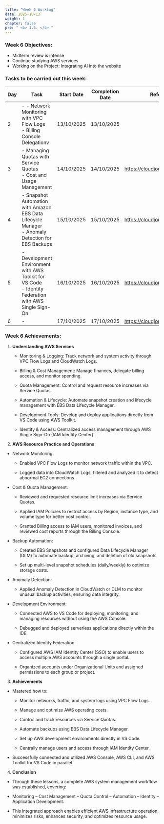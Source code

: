 ```yaml
---
title: "Week 6 Worklog"
date: 2025-10-13
weight: 1
chapter: false
pre: " <b> 1.6. </b> "
---
```




### Week 6 Objectives:

* Midterm review is intense
* Continue studying AWS services
* Working on the Project: Integrating AI into the website

### Tasks to be carried out this week:
| Day | Task                                                                                                                                                                                                   | Start Date | Completion Date | Reference Material                        |
| --- | ------------------------------------------------------------------------------------------------------------------------------------------------------------------------------------------------------ | ---------- | --------------- | ----------------------------------------- |
| 2   | - - Network Monitoring with VPC Flow Logs <br> - Billing Console Delegationv                               | 13/10/2025 | 13/10/2025      |
| 3   | - Managing Quotas with Service Quotas <br>  - Cost and Usage Management        | 14/10/2025 | 14/10/2025      | <https://cloudjourney.awsstudygroup.com/> |
| 4   | - Snapshot Automation with Amazon EBS Data Lifecycle Manager <br> - Anomaly Detection for EBS Backups | 15/10/2025 | 15/10/2025      | <https://cloudjourney.awsstudygroup.com/> |
| 5   | - Development Environment with AWS Toolkit for VS Code <br> - Identity Federation with AWS Single Sign-On   | 16/10/2025 | 16/10/2025      | <https://cloudjourney.awsstudygroup.com/> |
| 6   | -                                                                             | 17/10/2025 | 17/10/2025      | <https://cloudjourney.awsstudygroup.com/> |


### Week 6 Achievements:

1. **Understanding AWS Services**

   * Monitoring & Logging: Track network and system activity through VPC Flow Logs and CloudWatch Logs.

   * Billing & Cost Management: Manage finances, delegate billing access, and monitor spending.

   * Quota Management: Control and request resource increases via Service Quotas.

   * Automation & Lifecycle: Automate snapshot creation and lifecycle management with EBS Data Lifecycle Manager.

   * Development Tools: Develop and deploy applications directly from VS Code using AWS Toolkit.

   * Identity & Access: Centralized access management through AWS Single Sign-On (IAM Identity Center).

2. **AWS Resource Practice and Operations**

* Network Monitoring:

  * Enabled VPC Flow Logs to monitor network traffic within the VPC.

  * Logged data into CloudWatch Logs, filtered and analyzed it to detect abnormal EC2 connections.

* Cost & Quota Management:

  * Reviewed and requested resource limit increases via Service Quotas.

  * Applied IAM Policies to restrict access by Region, instance type, and volume type for better cost control.

  * Granted Billing access to IAM users, monitored invoices, and reviewed cost reports through the Billing Console.

* Backup Automation:

  * Created EBS Snapshots and configured Data Lifecycle Manager (DLM) to automate backup, archiving, and deletion of old snapshots.

  * Set up multi-level snapshot schedules (daily/weekly) to optimize storage costs.

* Anomaly Detection:

  * Applied Anomaly Detection in CloudWatch or DLM to monitor unusual backup activities, ensuring data integrity.

* Development Environment:

  * Connected AWS to VS Code for deploying, monitoring, and managing resources without using the AWS Console.

  * Debugged and deployed serverless applications directly within the IDE.

* Centralized Identity Federation:

  * Configured AWS IAM Identity Center (SSO) to enable users to access multiple AWS accounts through a single portal.

  * Organized accounts under Organizational Units and assigned permissions to each group or project.

3. **Achievements**

* Mastered how to:

  * Monitor networks, traffic, and system logs using VPC Flow Logs.

  * Manage and optimize AWS operating costs.

  * Control and track resources via Service Quotas.

  * Automate backups using EBS Data Lifecycle Manager.

  * Set up AWS development environments directly in VS Code.

  * Centrally manage users and access through IAM Identity Center.

* Successfully connected and utilized AWS Console, AWS CLI, and AWS Toolkit for VS Code in parallel.

4. **Conclusion**

* Through these lessons, a complete AWS system management workflow was established, covering:

* Monitoring – Cost Management – Quota Control – Automation – Identity – Application Development.

* This integrated approach enables efficient AWS infrastructure operation, minimizes risks, enhances security, and optimizes resource usage.
